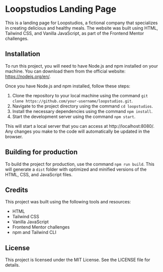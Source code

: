 # Loopstudios Landing Page

This is a landing page for Loopstudios, a fictional company that specializes in creating delicious and healthy meals. The website was built using HTML, Tailwind CSS, and Vanilla JavaScript, as part of the Frontend Mentor challenges.

## Installation

To run this project, you will need to have Node.js and npm installed on your machine. You can download them from the official website: https://nodejs.org/en/.

Once you have Node.js and npm installed, follow these steps:

1. Clone the repository to your local machine using the command `git clone https://github.com/your-username/loopstudios.git`.
2. Navigate to the project directory using the command `cd loopstudios`.
3. Install the necessary dependencies using the command `npm install`.
4. Start the development server using the command `npm start`.

This will start a local server that you can access at http://localhost:8080/. Any changes you make to the code will automatically be updated in the browser.

## Building for production

To build the project for production, use the command `npm run build`. This will generate a `dist` folder with optimized and minified versions of the HTML, CSS, and JavaScript files.

## Credits

This project was built using the following tools and resources:

- HTML
- Tailwind CSS
- Vanilla JavaScript
- Frontend Mentor challenges
- npm and Tailwind CLI

## License

This project is licensed under the MIT License. See the LICENSE file for details.
